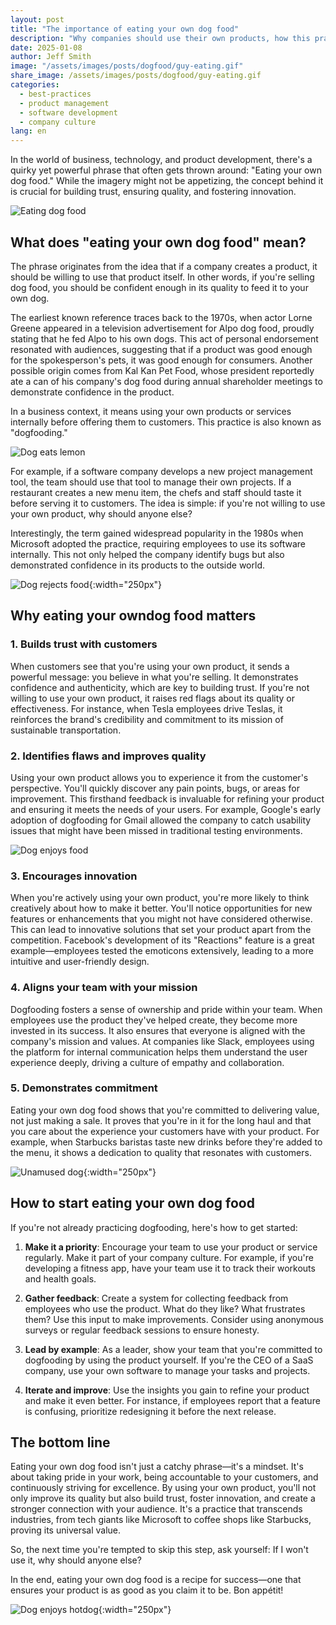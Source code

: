 ```yaml
---
layout: post
title: "The importance of eating your own dog food"
description: "Why companies should use their own products, how this practice ensures product quality, and fosters innovation."
date: 2025-01-08
author: Jeff Smith
image: "/assets/images/posts/dogfood/guy-eating.gif"
share_image: /assets/images/posts/dogfood/guy-eating.gif
categories: 
  - best-practices
  - product management
  - software development
  - company culture
lang: en
---
```


In the world of business, technology, and product development, there's a quirky yet powerful phrase that often gets thrown around: "Eating your own dog food." While the imagery might not be appetizing, the concept behind it is crucial for building trust, ensuring quality, and fostering innovation. 

![Eating dog food](/assets/images/posts/dogfood/guy-eating.gif)

## What does "eating your own dog food" mean?

The phrase originates from the idea that if a company creates a product, it should be willing to use that product itself. In other words, if you're selling dog food, you should be confident enough in its quality to feed it to your own dog. 

The earliest known reference traces back to the 1970s, when actor Lorne Greene appeared in a television advertisement for Alpo dog food, proudly stating that he fed Alpo to his own dogs. This act of personal endorsement resonated with audiences, suggesting that if a product was good enough for the spokesperson's pets, it was good enough for consumers. Another possible origin comes from Kal Kan Pet Food, whose president reportedly ate a can of his company's dog food during annual shareholder meetings to demonstrate confidence in the product.

In a business context, it means using your own products or services internally before offering them to customers. This practice is also known as "dogfooding."

![Dog eats lemon](/assets/images/posts/dogfood/wiener-dog-eating-lemon.gif)

For example, if a software company develops a new project management tool, the team should use that tool to manage their own projects. If a restaurant creates a new menu item, the chefs and staff should taste it before serving it to customers. The idea is simple: if you're not willing to use your own product, why should anyone else?

Interestingly, the term gained widespread popularity in the 1980s when Microsoft adopted the practice, requiring employees to use its software internally. This not only helped the company identify bugs but also demonstrated confidence in its products to the outside world.

![Dog rejects food](/assets/images/posts/dogfood/dog-reject.gif){:width="250px"}

## Why eating your owndog food matters

### 1. Builds trust with customers
When customers see that you're using your own product, it sends a powerful message: you believe in what you're selling. It demonstrates confidence and authenticity, which are key to building trust. If you're not willing to use your own product, it raises red flags about its quality or effectiveness. For instance, when Tesla employees drive Teslas, it reinforces the brand's credibility and commitment to its mission of sustainable transportation.

### 2. Identifies flaws and improves quality
Using your own product allows you to experience it from the customer's perspective. You'll quickly discover any pain points, bugs, or areas for improvement. This firsthand feedback is invaluable for refining your product and ensuring it meets the needs of your users. For example, Google's early adoption of dogfooding for Gmail allowed the company to catch usability issues that might have been missed in traditional testing environments.

![Dog enjoys food](/assets/images/posts/dogfood/funny-dog.gif)

### 3. Encourages innovation
When you're actively using your own product, you're more likely to think creatively about how to make it better. You'll notice opportunities for new features or enhancements that you might not have considered otherwise. This can lead to innovative solutions that set your product apart from the competition. Facebook's development of its "Reactions" feature is a great example—employees tested the emoticons extensively, leading to a more intuitive and user-friendly design.

### 4. Aligns your team with your mission
Dogfooding fosters a sense of ownership and pride within your team. When employees use the product they've helped create, they become more invested in its success. It also ensures that everyone is aligned with the company's mission and values. At companies like Slack, employees using the platform for internal communication helps them understand the user experience deeply, driving a culture of empathy and collaboration.


### 5. Demonstrates commitment
Eating your own dog food shows that you're committed to delivering value, not just making a sale. It proves that you're in it for the long haul and that you care about the experience your customers have with your product. For example, when Starbucks baristas taste new drinks before they're added to the menu, it shows a dedication to quality that resonates with customers.

![Unamused dog](/assets/images/posts/dogfood/unamused-viralhog.gif){:width="250px"}

## How to start eating your own dog food

If you're not already practicing dogfooding, here's how to get started:

1. **Make it a priority**: Encourage your team to use your product or service regularly. Make it part of your company culture. For example, if you're developing a fitness app, have your team use it to track their workouts and health goals.

2. **Gather feedback**: Create a system for collecting feedback from employees who use the product. What do they like? What frustrates them? Use this input to make improvements. Consider using anonymous surveys or regular feedback sessions to ensure honesty.

3. **Lead by example**: As a leader, show your team that you're committed to dogfooding by using the product yourself. If you're the CEO of a SaaS company, use your own software to manage your tasks and projects.

4. **Iterate and improve**: Use the insights you gain to refine your product and make it even better. For instance, if employees report that a feature is confusing, prioritize redesigning it before the next release.

## The bottom line

Eating your own dog food isn't just a catchy phrase—it's a mindset. It's about taking pride in your work, being accountable to your customers, and continuously striving for excellence. By using your own product, you'll not only improve its quality but also build trust, foster innovation, and create a stronger connection with your audience. It's a practice that transcends industries, from tech giants like Microsoft to coffee shops like Starbucks, proving its universal value.

So, the next time you're tempted to skip this step, ask yourself: If I won't use it, why should anyone else?

In the end, eating your own dog food is a recipe for success—one that ensures your product is as good as you claim it to be. Bon appétit!

![Dog enjoys hotdog](/assets/images/posts/dogfood/cheeky-hotdog-theif.gif){:width="250px"}



